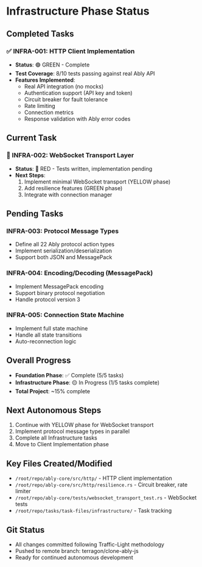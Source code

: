 # Infrastructure Phase Status

## Completed Tasks

### ✅ INFRA-001: HTTP Client Implementation
- **Status**: 🟢 GREEN - Complete
- **Test Coverage**: 8/10 tests passing against real Ably API
- **Features Implemented**:
  - Real API integration (no mocks)
  - Authentication support (API key and token)
  - Circuit breaker for fault tolerance
  - Rate limiting
  - Connection metrics
  - Response validation with Ably error codes

## Current Task

### 🔴 INFRA-002: WebSocket Transport Layer
- **Status**: 🔴 RED - Tests written, implementation pending
- **Next Steps**:
  1. Implement minimal WebSocket transport (YELLOW phase)
  2. Add resilience features (GREEN phase)
  3. Integrate with connection manager

## Pending Tasks

### INFRA-003: Protocol Message Types
- Define all 22 Ably protocol action types
- Implement serialization/deserialization
- Support both JSON and MessagePack

### INFRA-004: Encoding/Decoding (MessagePack)
- Implement MessagePack encoding
- Support binary protocol negotiation
- Handle protocol version 3

### INFRA-005: Connection State Machine
- Implement full state machine
- Handle all state transitions
- Auto-reconnection logic

## Overall Progress
- **Foundation Phase**: ✅ Complete (5/5 tasks)
- **Infrastructure Phase**: 🟡 In Progress (1/5 tasks complete)
- **Total Project**: ~15% complete

## Next Autonomous Steps
1. Continue with YELLOW phase for WebSocket transport
2. Implement protocol message types in parallel
3. Complete all Infrastructure tasks
4. Move to Client Implementation phase

## Key Files Created/Modified
- `/root/repo/ably-core/src/http/` - HTTP client implementation
- `/root/repo/ably-core/src/http/resilience.rs` - Circuit breaker, rate limiter
- `/root/repo/ably-core/tests/websocket_transport_test.rs` - WebSocket tests
- `/root/repo/tasks/task-files/infrastructure/` - Task tracking

## Git Status
- All changes committed following Traffic-Light methodology
- Pushed to remote branch: terragon/clone-ably-js
- Ready for continued autonomous development